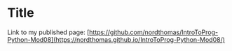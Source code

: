 # Title









Link to my published page: [https://github.com/nordthomas/IntroToProg-Python-Mod08](https://nordthomas.github.io/IntroToProg-Python-Mod08/)
